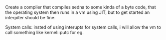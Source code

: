 Create a compiler that compiles sedna to some kinda of a byte code, 
that the operating system then runs in a vm using JIT, but to get started an interpiter should be fine.

System calls:
insted of using interupts for system calls, i will allow the vm to call something like kernel::putc for eg.
